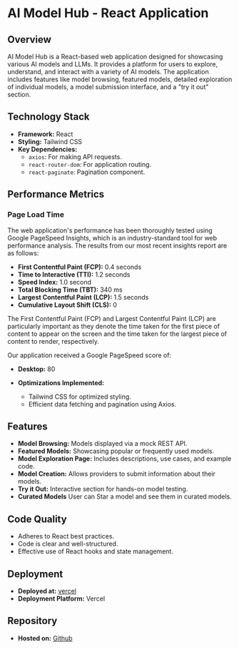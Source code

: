 # AI Model Hub - React Application

## Overview
AI Model Hub is a React-based web application designed for showcasing various AI models and LLMs. It provides a platform for users to explore, understand, and interact with a variety of AI models. The application includes features like model browsing, featured models, detailed exploration of individual models, a model submission interface, and a "try it out" section.

## Technology Stack
- **Framework:** React
- **Styling:** Tailwind CSS
- **Key Dependencies:**
  - `axios`: For making API requests.
  - `react-router-dom`: For application routing.
  - `react-paginate`: Pagination component.
 
## Performance Metrics

### Page Load Time

The web application's performance has been thoroughly tested using Google PageSpeed Insights, which is an industry-standard tool for web performance analysis. The results from our most recent insights report are as follows:

- **First Contentful Paint (FCP):** 0.4 seconds
- **Time to Interactive (TTI):** 1.2 seconds
- **Speed Index:** 1.0 second
- **Total Blocking Time (TBT):** 340 ms
- **Largest Contentful Paint (LCP):** 1.5 seconds
- **Cumulative Layout Shift (CLS):** 0

The First Contentful Paint (FCP) and Largest Contentful Paint (LCP) are particularly important as they denote the time taken for the first piece of content to appear on the screen and the time taken for the largest piece of content to render, respectively.

Our application received a Google PageSpeed score of:

- **Desktop:** 80


- **Optimizations Implemented:** 
  - Tailwind CSS for optimized styling.
  - Efficient data fetching and pagination using Axios.
    

## Features
- **Model Browsing:** Models displayed via a mock REST API.
- **Featured Models:** Showcasing popular or frequently used models.
- **Model Exploration Page:** Includes descriptions, use cases, and example code.
- **Model Creation:** Allows providers to submit information about their models.
- **Try it Out:** Interactive section for hands-on model testing.
- **Curated Models** User can Star a model and see them in curated models.

## Code Quality
- Adheres to React best practices.
- Code is clear and well-structured.
- Effective use of React hooks and state management.

## Deployment
- **Deployed at:** [vercel](https://ai-model-hub.vercel.app/)
- **Deployment Platform:** Vercel

## Repository
- **Hosted on:** [Github](https://github.com/aaaa760/ai-model-hub)



